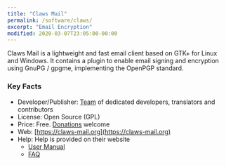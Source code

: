 ```yaml
---
title: "Claws Mail"
permalink: /software/claws/
excerpt: "Email Encryption"
modified: 2020-03-07T23:05:00-00:00
---
```


Claws Mail is a lightweight and fast email client based on GTK+ for Linux and Windows. It contains a plugin to enable email signing and encryption using GnuPG / gpgme, implementing the OpenPGP standard.

### Key Facts

* Developer/Publisher: [Team](https://claws-mail.org/theteam.php) of dedicated developers, translators and contributors
* License: Open Source (GPL)
* Price: Free. [Donations](https://claws-mail.org/sponsors.php) welcome
* Web: [https://claws-mail.org](https://claws-mail.org)
* Help: Help is provided on their website
	* [User Manual](https://claws-mail.org/documentation.php)
	* [FAQ](https://claws-mail.org/faq/index.php/Main_Page)
